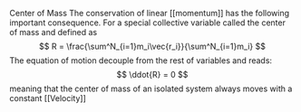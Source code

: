 Center of Mass 
The conservation of linear [[momentum]] has the following important consequence. For a special collective variable called the center of mass and defined as
$$
R = \frac{\sum^N_{i=1}m_i\vec{r_i}}{\sum^N_{i=1}m_i}
$$
The equation of motion decouple from the rest of variables and reads:
$$
\ddot{R} = 0
$$
meaning that the center of mass of an isolated system always moves with a constant [[Velocity]]